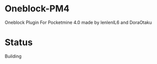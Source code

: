 # Oneblock-PM4
Oneblock Plugin For Pocketmine 4.0 made by lenlenlL6 and DoraOtaku
# Status
Building
